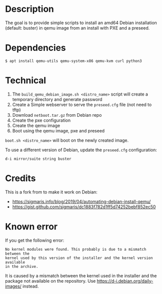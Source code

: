 Description
===========

The goal is to provide simple scripts to install an amd64 Debian installation (default: buster)
in qemu image from an install with PXE and a preseed.

Dependencies
============


```
$ apt install qemu-utils qemu-system-x86 qemu-kvm curl python3
```

Technical
=========

1. The `build_qemu_debian_image.sh <distro_name>` script will create a temporary directory and generate password
1. Create a Simple webserver to serve the `preseed.cfg` file (not need to tftp)
1. Download `netboot.tar.gz` from Debian repo
1. Create the pxe configuration
1. Create the qemu image
1. Boot using the qemu image, pxe and preseed


`boot.sh <distro_name>` will boot on the newly created image.

To use a different version of Debian, update the `preseed.cfg` configuration:
```
d-i mirror/suite string buster
```


Credits
=======

This is a fork from to make it work on Debian:

* https://sigmaris.info/blog/2019/04/automating-debian-install-qemu/
* https://gist.github.com/sigmaris/dc1883f782d1ff5d74252bebf852ec50


Known error
===========

If you get the following error:
```
No kernel modules were found. This probably is due to a mismatch between the
kernel used by this version of the installer and the kernel version available
in the archive.
```
It is caused by a mismatch between the kernel used in the installer
and the package not available on the repository.
Use https://d-i.debian.org/daily-images/ instead.
